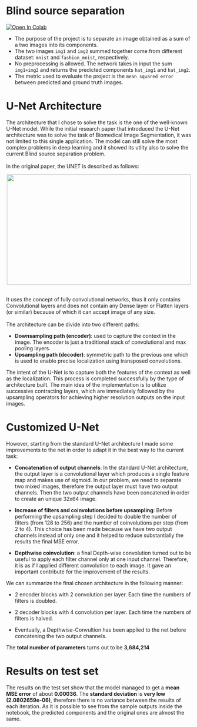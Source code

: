 # Blind source separation
[![Open In Colab](https://colab.research.google.com/assets/colab-badge.svg)](https://colab.research.google.com/drive/1wSBcYpbc8WwlzpSZDcGKvyuiqHrKmkow?usp=sharing)

- The purpose of the project is to separate an image obtained as a sum of a two images into its components. 
- The two images `img1` and `img2` summed together come from different dataset: `mnist` and `fashion_mnist`, respectively.
- No preprocessing is allowed. The network takes in input the sum `img1+img2` and returns the predicted components `hat_img1` and `hat_img2`. 
- The metric used to evaluate the project is the `mean squared error` between predicted and ground truth images.

# U-Net Architecture 
The architecture that I chose to solve the task is the one of the well-known U-Net model. While the initial research paper that introduced the U-Net architecture was to solve the task of Biomedical Image Segmentation, it was not limited to this single application. The model can still solve the most complex problems in deep learning and it showed its utlity also to solve the current Blind source separation problem. 
<br>  
In the original paper, the UNET is described as follows:  
<div align ='center'><img src="https://lmb.informatik.uni-freiburg.de/people/ronneber/u-net/u-net-architecture.png" width="500" height="300"/></div>
<br>

It uses the concept of fully convolutional networks, thus it only contains Convolutional layers and does not contain any Dense layer or Flatten layers (or similar) because of which it can accept image of any size.
<br>  
The architecture can be divide into two different paths:
- **Downsampling path (encoder)**: used to capture the context in the image. The encoder is just a traditional stack of convolutional and max pooling layers. 
- **Upsampling path (decoder)**: symmetric path to the previous one which is used to enable precise localization using transposed convolutions. 


The intent of the U-Net is to capture both the features of the context as well as the localization. This process is completed successfully by the type of architecture built. The main idea of the implementation is to utilize successive contracting layers, which are immediately followed by the upsampling operators for achieving higher resolution outputs on the input images. 

# Customized U-Net

However, starting from the standard U-Net architecture I made some improvements to the net in order to adapt it in the best way to the current task:

- **Concatenation of output channels**: In the standard U-Net architecture, the output layer is a convolutional layer which produces a single feature map and makes use of sigmoid. In our problem, we need to separate two mixed images, therefore the output layer must have two output channels. Then the two output channels have been concatened in order to create an unique 32x64 image.

- **Increase of filters and coinvolutions before upsampling**: Before performing the upsampling step I decided to double the number of filters (from 128 to 256) and the number of coinvolutions per step (from 2 to 4). This choice has been made because we have two output channels instead of only one and it helped to reduce substantially the results the final MSE error.

- **Depthwise coinvolution**: a final Depth-wise convolution turned out to be useful to apply each filter channel only at one input channel. Therefore, it is as if I applied different convolution to each image. It gave an important contribute for the improvement of  the results.

We can summarize the final chosen architecture in the following manner:
- 2 encoder blocks with 2 convolution per layer. Each time the numbers of filters is doubled.

- 2 decoder blocks with 4 convolution per layer. Each time the numbers of filters is halved.

- Eventually, a Depthwise-Convultion has been applied to the net before concatening the two output channels.

The **total number of parameters** turns out to be **3,684,214**

# Results on test set
The results on the test set show that the model managed to get a **mean MSE error** of about **0.00036**. The **standard deviation** is **very low (2.0802659e-06)**, therefore there is no variance between the results of each iteration. As it is possible to see from the sample outputs inside the notebook, the predicted components and the original ones are almost the same. 
